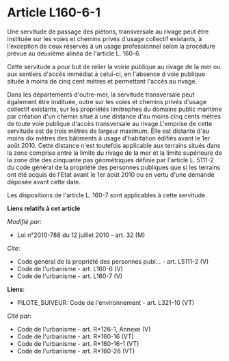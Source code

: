 # Article L160-6-1

Une servitude de passage des piétons, transversale au rivage peut être instituée sur les voies et chemins privés d'usage
collectif existants, à l'exception de ceux réservés à un usage professionnel selon la procédure prévue au deuxième alinéa de
l'article L. 160-6. 

Cette servitude a pour but de relier la voirie publique au rivage de la mer ou aux sentiers d'accès immédiat à celui-ci, en
l'absence d voie publique située à moins de cinq cent mètres et permettant l'accès au rivage. 

Dans les départements d'outre-mer, la servitude transversale peut également être instituée, outre sur les voies et chemins
privés d'usage collectif existants, sur les propriétés limitrophes du domaine public maritime par création d'un chemin situé
à une distance d'au moins cinq cents mètres de toute voie publique d'accès transversale au rivage.L'emprise de cette
servitude est de trois mètres de largeur maximum. Elle est distante d'au moins dix mètres des bâtiments à usage d'habitation
édifiés avant le 1er août 2010. Cette distance n'est toutefois applicable aux terrains situés dans la zone comprise entre la
limite du rivage de la mer et la limite supérieure de la zone dite des cinquante pas géométriques définie par l'article L.
5111-2 du code général de la propriété des personnes publiques que si les terrains ont été acquis de l'Etat avant le 1er août
2010 ou en vertu d'une demande déposée avant cette date. 

Les dispositions de l'article L. 160-7 sont applicables à cette servitude.

**Liens relatifs à cet article**

_Modifié par_:

  - Loi n°2010-788 du 12 juillet 2010 - art. 32 (M)

_Cite_:

  - Code général de la propriété des personnes publ... - art. L5111-2 (V)
  - Code de l'urbanisme - art. L160-6 (V)
  - Code de l'urbanisme - art. L160-7 (V)

**Liens**:

  - PILOTE_SUIVEUR: Code de l'environnement - art. L321-10 (VT)

_Cité par_:

  - Code de l'urbanisme - art. R*126-1, Annexe (V)
  - Code de l'urbanisme - art. R*160-16 (VT)
  - Code de l'urbanisme - art. R*160-16-1 (VT)
  - Code de l'urbanisme - art. R*160-26 (VT)
